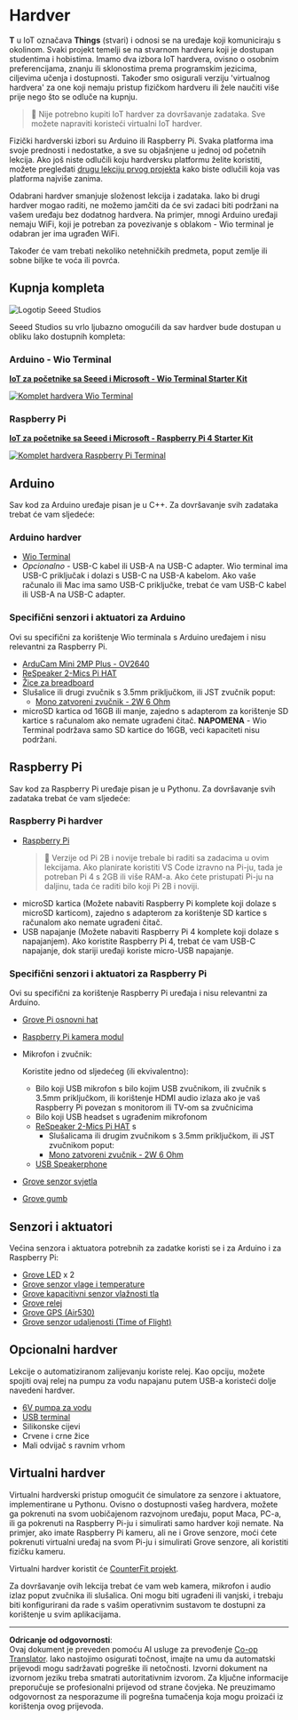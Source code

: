 <!--
CO_OP_TRANSLATOR_METADATA:
{
  "original_hash": "3dce18fab38adf93ff30b8c221b1eec5",
  "translation_date": "2025-08-28T11:57:52+00:00",
  "source_file": "hardware.md",
  "language_code": "hr"
}
-->
# Hardver

**T** u IoT označava **Things** (stvari) i odnosi se na uređaje koji komuniciraju s okolinom. Svaki projekt temelji se na stvarnom hardveru koji je dostupan studentima i hobistima. Imamo dva izbora IoT hardvera, ovisno o osobnim preferencijama, znanju ili sklonostima prema programskim jezicima, ciljevima učenja i dostupnosti. Također smo osigurali verziju 'virtualnog hardvera' za one koji nemaju pristup fizičkom hardveru ili žele naučiti više prije nego što se odluče na kupnju.

> 💁 Nije potrebno kupiti IoT hardver za dovršavanje zadataka. Sve možete napraviti koristeći virtualni IoT hardver.

Fizički hardverski izbori su Arduino ili Raspberry Pi. Svaka platforma ima svoje prednosti i nedostatke, a sve su objašnjene u jednoj od početnih lekcija. Ako još niste odlučili koju hardversku platformu želite koristiti, možete pregledati [drugu lekciju prvog projekta](./1-getting-started/lessons/2-deeper-dive/README.md) kako biste odlučili koja vas platforma najviše zanima.

Odabrani hardver smanjuje složenost lekcija i zadataka. Iako bi drugi hardver mogao raditi, ne možemo jamčiti da će svi zadaci biti podržani na vašem uređaju bez dodatnog hardvera. Na primjer, mnogi Arduino uređaji nemaju WiFi, koji je potreban za povezivanje s oblakom - Wio terminal je odabran jer ima ugrađen WiFi.

Također će vam trebati nekoliko netehničkih predmeta, poput zemlje ili sobne biljke te voća ili povrća.

## Kupnja kompleta

![Logotip Seeed Studios](../../translated_images/seeed-logo.74732b6b482b6e8e8bdcc06f0541fc92b1dabf5e3e8f37afb91e04393a8cb977.hr.png)

Seeed Studios su vrlo ljubazno omogućili da sav hardver bude dostupan u obliku lako dostupnih kompleta:

### Arduino - Wio Terminal

**[IoT za početnike sa Seeed i Microsoft - Wio Terminal Starter Kit](https://www.seeedstudio.com/IoT-for-beginners-with-Seeed-and-Microsoft-Wio-Terminal-Starter-Kit-p-5006.html)**

[![Komplet hardvera Wio Terminal](../../translated_images/wio-hardware-kit.4c70c48b85e4283a1d73e248d87d49587c0cd077eeb69cb3eca803166f63c9a5.hr.png)](https://www.seeedstudio.com/IoT-for-beginners-with-Seeed-and-Microsoft-Wio-Terminal-Starter-Kit-p-5006.html)

### Raspberry Pi

**[IoT za početnike sa Seeed i Microsoft - Raspberry Pi 4 Starter Kit](https://www.seeedstudio.com/IoT-for-beginners-with-Seeed-and-Microsoft-Raspberry-Pi-Starter-Kit-p-5004.html)**

[![Komplet hardvera Raspberry Pi Terminal](../../translated_images/pi-hardware-kit.26dbadaedb7dd44c73b0131d5d68ea29472ed0a9744f90d5866c6d82f2d16380.hr.png)](https://www.seeedstudio.com/IoT-for-beginners-with-Seeed-and-Microsoft-Raspberry-Pi-Starter-Kit-p-5004.html)

## Arduino

Sav kod za Arduino uređaje pisan je u C++. Za dovršavanje svih zadataka trebat će vam sljedeće:

### Arduino hardver

* [Wio Terminal](https://www.seeedstudio.com/Wio-Terminal-p-4509.html)
* *Opcionalno* - USB-C kabel ili USB-A na USB-C adapter. Wio terminal ima USB-C priključak i dolazi s USB-C na USB-A kabelom. Ako vaše računalo ili Mac ima samo USB-C priključke, trebat će vam USB-C kabel ili USB-A na USB-C adapter.

### Specifični senzori i aktuatori za Arduino

Ovi su specifični za korištenje Wio terminala s Arduino uređajem i nisu relevantni za Raspberry Pi.

* [ArduCam Mini 2MP Plus - OV2640](https://www.arducam.com/product/arducam-2mp-spi-camera-b0067-arduino/)
* [ReSpeaker 2-Mics Pi HAT](https://www.seeedstudio.com/ReSpeaker-2-Mics-Pi-HAT.html)
* [Žice za breadboard](https://www.seeedstudio.com/Breadboard-Jumper-Wire-Pack-241mm-200mm-160mm-117m-p-234.html)
* Slušalice ili drugi zvučnik s 3.5mm priključkom, ili JST zvučnik poput:
  * [Mono zatvoreni zvučnik - 2W 6 Ohm](https://www.seeedstudio.com/Mono-Enclosed-Speaker-2W-6-Ohm-p-2832.html)
* microSD kartica od 16GB ili manje, zajedno s adapterom za korištenje SD kartice s računalom ako nemate ugrađeni čitač. **NAPOMENA** - Wio Terminal podržava samo SD kartice do 16GB, veći kapaciteti nisu podržani.

## Raspberry Pi

Sav kod za Raspberry Pi uređaje pisan je u Pythonu. Za dovršavanje svih zadataka trebat će vam sljedeće:

### Raspberry Pi hardver

* [Raspberry Pi](https://www.raspberrypi.org/products/raspberry-pi-4-model-b/)
  > 💁 Verzije od Pi 2B i novije trebale bi raditi sa zadacima u ovim lekcijama. Ako planirate koristiti VS Code izravno na Pi-ju, tada je potreban Pi 4 s 2GB ili više RAM-a. Ako ćete pristupati Pi-ju na daljinu, tada će raditi bilo koji Pi 2B i noviji.
* microSD kartica (Možete nabaviti Raspberry Pi komplete koji dolaze s microSD karticom), zajedno s adapterom za korištenje SD kartice s računalom ako nemate ugrađeni čitač.
* USB napajanje (Možete nabaviti Raspberry Pi 4 komplete koji dolaze s napajanjem). Ako koristite Raspberry Pi 4, trebat će vam USB-C napajanje, dok stariji uređaji koriste micro-USB napajanje.

### Specifični senzori i aktuatori za Raspberry Pi

Ovi su specifični za korištenje Raspberry Pi uređaja i nisu relevantni za Arduino.

* [Grove Pi osnovni hat](https://www.seeedstudio.com/Grove-Base-Hat-for-Raspberry-Pi.html)
* [Raspberry Pi kamera modul](https://www.raspberrypi.org/products/camera-module-v2/)
* Mikrofon i zvučnik:

  Koristite jedno od sljedećeg (ili ekvivalentno):
  * Bilo koji USB mikrofon s bilo kojim USB zvučnikom, ili zvučnik s 3.5mm priključkom, ili korištenje HDMI audio izlaza ako je vaš Raspberry Pi povezan s monitorom ili TV-om sa zvučnicima
  * Bilo koji USB headset s ugrađenim mikrofonom
  * [ReSpeaker 2-Mics Pi HAT](https://www.seeedstudio.com/ReSpeaker-2-Mics-Pi-HAT.html) s
    * Slušalicama ili drugim zvučnikom s 3.5mm priključkom, ili JST zvučnikom poput:
    * [Mono zatvoreni zvučnik - 2W 6 Ohm](https://www.seeedstudio.com/Mono-Enclosed-Speaker-2W-6-Ohm-p-2832.html)
  * [USB Speakerphone](https://www.amazon.com/USB-Speakerphone-Conference-Business-Microphones/dp/B07Q3D7F8S/ref=sr_1_1?dchild=1&keywords=m0&qid=1614647389&sr=8-1)
* [Grove senzor svjetla](https://www.seeedstudio.com/Grove-Light-Sensor-v1-2-LS06-S-phototransistor.html)
* [Grove gumb](https://www.seeedstudio.com/Grove-Button.html)

## Senzori i aktuatori

Većina senzora i aktuatora potrebnih za zadatke koristi se i za Arduino i za Raspberry Pi:

* [Grove LED](https://www.seeedstudio.com/Grove-LED-Pack-p-4364.html) x 2
* [Grove senzor vlage i temperature](https://www.seeedstudio.com/Grove-Temperature-Humidity-Sensor-DHT11.html)
* [Grove kapacitivni senzor vlažnosti tla](https://www.seeedstudio.com/Grove-Capacitive-Moisture-Sensor-Corrosion-Resistant.html)
* [Grove relej](https://www.seeedstudio.com/Grove-Relay.html)
* [Grove GPS (Air530)](https://www.seeedstudio.com/Grove-GPS-Air530-p-4584.html)
* [Grove senzor udaljenosti (Time of Flight)](https://www.seeedstudio.com/Grove-Time-of-Flight-Distance-Sensor-VL53L0X.html)

## Opcionalni hardver

Lekcije o automatiziranom zalijevanju koriste relej. Kao opciju, možete spojiti ovaj relej na pumpu za vodu napajanu putem USB-a koristeći dolje navedeni hardver.

* [6V pumpa za vodu](https://www.seeedstudio.com/6V-Mini-Water-Pump-p-1945.html)
* [USB terminal](https://www.adafruit.com/product/3628)
* Silikonske cijevi
* Crvene i crne žice
* Mali odvijač s ravnim vrhom

## Virtualni hardver

Virtualni hardverski pristup omogućit će simulatore za senzore i aktuatore, implementirane u Pythonu. Ovisno o dostupnosti vašeg hardvera, možete ga pokrenuti na svom uobičajenom razvojnom uređaju, poput Maca, PC-a, ili ga pokrenuti na Raspberry Pi-ju i simulirati samo hardver koji nemate. Na primjer, ako imate Raspberry Pi kameru, ali ne i Grove senzore, moći ćete pokrenuti virtualni uređaj na svom Pi-ju i simulirati Grove senzore, ali koristiti fizičku kameru.

Virtualni hardver koristit će [CounterFit projekt](https://github.com/CounterFit-IoT/CounterFit).

Za dovršavanje ovih lekcija trebat će vam web kamera, mikrofon i audio izlaz poput zvučnika ili slušalica. Oni mogu biti ugrađeni ili vanjski, i trebaju biti konfigurirani da rade s vašim operativnim sustavom te dostupni za korištenje u svim aplikacijama.

---

**Odricanje od odgovornosti**:  
Ovaj dokument je preveden pomoću AI usluge za prevođenje [Co-op Translator](https://github.com/Azure/co-op-translator). Iako nastojimo osigurati točnost, imajte na umu da automatski prijevodi mogu sadržavati pogreške ili netočnosti. Izvorni dokument na izvornom jeziku treba smatrati autoritativnim izvorom. Za ključne informacije preporučuje se profesionalni prijevod od strane čovjeka. Ne preuzimamo odgovornost za nesporazume ili pogrešna tumačenja koja mogu proizaći iz korištenja ovog prijevoda.